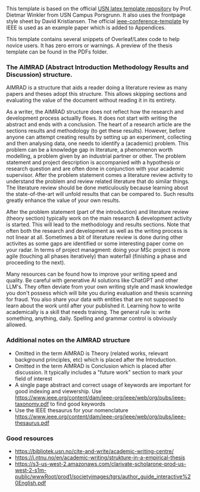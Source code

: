 This template is based on the official [USN latex template repository](https://github.com/dietmarw/USN-LaTeX) by Prof. Dietmar Winkler from USN Campus Porsgrunn. It also uses the frontpage style sheet by David Kristiansen. The official [ieee-conference-template](https://www.overleaf.com/latex/templates/ieee-conference-template/grfzhhncsfqn) by IEEE is used as an example paper which is added to Appendices. 

This template contains several snippets of Overleaf/Latex code to help novice users. It has zero errors or warnings. A preview of the thesis template can be found in the PDFs folder.

### The AIMRAD (Abstract Introduction Methodology Results and Discussion) structure. 

AIMRAD is a structure that aids a reader doing a literature review as many papers and theses adopt this structure. This allows skipping sections and evaluating the value of the document without reading it in its entirety.

As a writer, the AIMRAD structure does not reflect how the research and development process actuallly flows. It does not start with writing the abstract and ends with a conclusion. The heart of a research article are the sections results and methodology (to get these results). However, before anyone can attempt creating results by setting up an experiment, collecting and then analysing data, one needs to identify a (academic) problem. This problem can be a knowledge gap in literature, a phenomenon worth modelling, a problem given by an industrial partner or other. The problem statement and project description is accompanied with a hypothesis or research question and are often done in conjunction with your academic supervisor. After the problem statement comes a literature review activity to understand the problem and review related literature that do similar things. The literature review should be done meticulously because learning about the state-of-the-art will unfold results that can be compared to. Such results greatly enhance the value of your own results. 

After the problem statement (part of the introduction) and literature review (theory section) typically work on the main research & development activity is started. This will lead to the methodology and results sections. Note that often both the research and development as well as the writing process is not linear at all. Sometimes a bit of literature review is done during other activites as some gaps are identified or some interesting paper come on your radar. In terms of project managment: doing your MSc project is more agile (touching all phases iteratively) than waterfall (finishing a phase and proceeding to the next). 

Many resources can be found how to improve your writing speed and quality. Be careful with generative AI solutions like ChatGPT and other LLM's. They often deviate from your own writing style and mask knowledge you don't possess which will bite you during evaluation and thesis scanning for fraud. You also share your data with entities that are not supposed to learn about the work until after your published it. Learning how to write academically is a skill that needs training. The general rule is: write something, anything, daily. Spelling and grammar control is obviously allowed. 

### Additional notes on the AIMRAD structure

- Omitted in the term AIMRAD is Theory (related works, relevant background principles, etc) which is placed after the Introduction.
- Omitted in the term AIMRAD is Conclusion which is placed after discussion. It typically includes a "future work" section to mark your field of interest
- A single page abstract and correct usage of keywords are important for good indexing and viewership. Use https://www.ieee.org/content/dam/ieee-org/ieee/web/org/pubs/ieee-taxonomy.pdf to find good keywords
- Use the IEEE thesaurus for your nomenclature https://www.ieee.org/content/dam/ieee-org/ieee/web/org/pubs/ieee-thesaurus.pdf

### Good resources
- https://bibliotek.usn.no/cite-and-write/academic-writing-centre/
- https://i.ntnu.no/en/academic-writing/strukture-in-a-empirical-thesis
- https://s3-us-west-2.amazonaws.com/clarivate-scholarone-prod-us-west-2-s1m-public/wwwRoot/prod1/societyimages/tgrs/author_guide_interactive%20English.pdf
